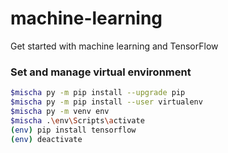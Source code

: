 # machine-learning
Get started with machine learning and TensorFlow

### Set and manage virtual environment

```bash
$mischa py -m pip install --upgrade pip
$mischa py -m pip install --user virtualenv
$mischa py -m venv env
$mischa .\env\Scripts\activate
(env) pip install tensorflow
(env) deactivate
```
